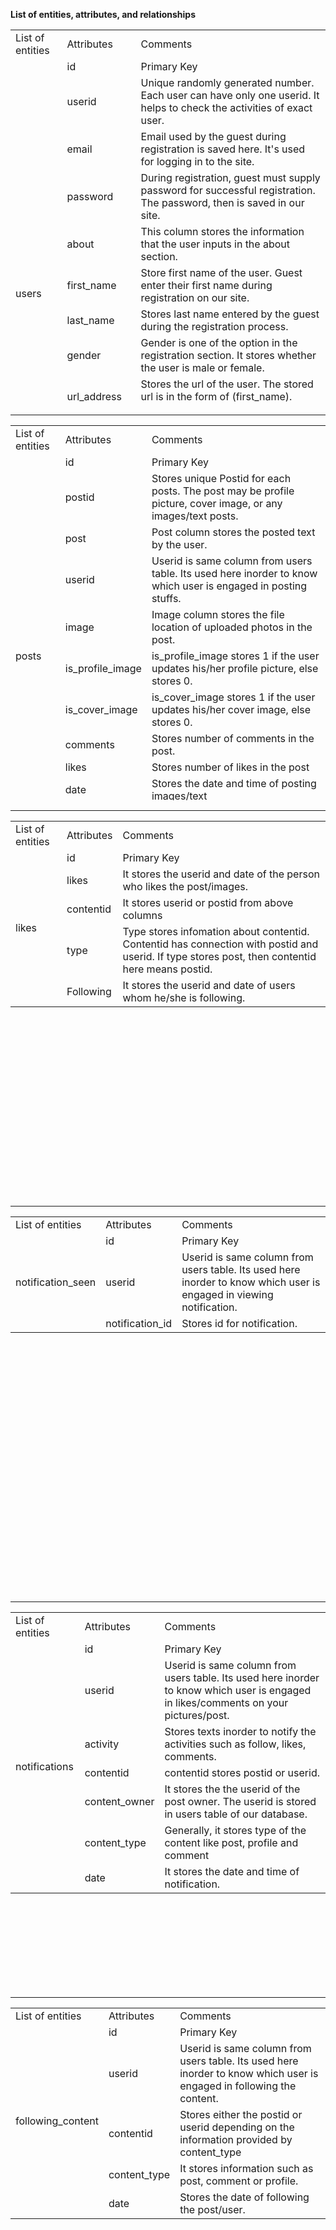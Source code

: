 <b>List of entities, attributes, and relationships</b>


<table style="height: 600px;">
  <tr>
    <td>
List of entities  
      </td>
   <td>
    Attributes  
     </td>
    <td>
    Сomments
</td>
    </tr>
  <tr>
    <td rowspan="15">
      users
      </td>
    <tr>
    <td>
      id
      </td>
    <td>
      Primary Key  
      </td>
    </tr>
  <tr>
    <td>
       userid
</td> 
    <td>
     Unique randomly generated number. Each user can have only one userid. It helps to check the activities of exact user. 
    
     
 <tr>
    <td>
       email
</td> 
    <td>
     Email used by the guest during registration is saved here. It's used for logging in to the site.
   
     
   <tr>
    <td>
       password
</td> 
    <td>
     During registration, guest must supply password for successful registration. The password, then is saved in our site.
      </td>
    </tr>
  
  
   <tr>
    <td>
       about
</td> 
    <td>
     This column stores the information that the user inputs in the about section.
      </td>
    </tr>
  
  <tr>
    <td>
      first_name
      </td>
    <td>
      Store first name of the user. Guest enter their first name during registration on our site.
      </td>
    </tr>
    
   <tr>
    <td>
      last_name
      </td>
     <td>
       Stores last name entered by the guest during the registration process.
       </td>
    </tr>
   <tr>
    <td>
      gender
      </td>
     <td>
        Gender is one of the option in the registration section. It stores whether the user is male or female.
     </td>
    </tr>
   <tr>
    <td>
      url_address
      </td>
     <td>
      Stores the url of the user. The stored url is in the form of (first_name). (last_name) 
       </td>
    </tr>
       <tr>
    <td>
      profile_image
      </td>
     <td>
       Stores the location of profile_image. Profile image is saved in the project folder.
       </td>
    </tr>
       <tr>
    <td>
      cover_image
      </td>
     <td>
       It stores the location of the cover image. Cover image is saved in the project folder.
       </td>
    </tr>
       <tr>
    <td>
      date
      </td>
     <td>
       Stores the date and time of registration
       </td>
    </tr>
  </table>


  ------
    
<table style="height: 600px;">
  <tr>
    <td>
List of entities  
      </td>
   <td>
    Attributes  
     </td>
    <td>
    Сomments
</td>
    </tr>
  <tr>
    <td rowspan="15">
      posts
      </td>
    <tr>
    <td>
      id
      </td>
    <td>
     Primary Key
     
     
  <tr>
    <td>
       postid
</td> 
    <td>
     Stores unique Postid for each posts. The post may be profile picture, cover image, or any images/text posts.
      </td>
    </tr>
  <tr>
    <td>
      post
      </td>
    <td>
      Post column stores the posted text by the user. 
      </td>
    </tr>
    <tr>
    <td>
      userid
      </td>
    <td>
      Userid is same column from users table. Its used here inorder to know which user is engaged in posting stuffs. 
      </td>
    </tr>
  <tr>
    <td>
      image
      </td>
    <td>
      Image column stores the file location of uploaded photos in the post. 
      </td>
    </tr>
   <tr>
    <td>
      is_profile_image
      </td>
     <td>
      is_profile_image stores 1 if the user updates his/her profile picture, else stores 0.
       </td>
    </tr>
   <tr>
    <td>
      is_cover_image
      </td>
     <td>
      is_cover_image stores 1 if the user updates his/her cover image, else stores 0.
       </td>
    </tr>
   <tr>
    <td>
      comments
      </td>
     <td>
       Stores number of comments in the post. 
       </td>
    </tr>
       <tr>
    <td>
      likes
      </td>
     <td>
       Stores number of likes in the post
       </td>
    </tr>
       <tr>
    <td>
      date
      </td>
     <td>
      Stores the date and time of posting images/text
       </td>
    </tr>
       <tr>
    <td>
      has_image
      </td>
     <td>
       The has_image column stores number of images in the post. Defaut, 1 if its a single image and 0 if there's no image in the post.
       </td>
    </tr>
  </table>
  
  
  ------
  
  <table style="height: 600px;">
  <tr>
    <td>
List of entities  
      </td>
   <td>
    Attributes  
     </td>
    <td>
    Сomments
</td>
    </tr>
  <tr>
    <td rowspan="10">
      likes
      </td>
    <tr>
    <td>
      id
      </td>
    <td>
      Primary Key
      </td>
    </tr>
    <td>
       likes
</td> 
    <td>
    It stores the userid and date of the person who likes the post/images. 
      </td>
    </tr>
  <tr>
    <td>
      contentid
      </td>
    <td>
      It stores userid or postid from above columns 
      </td>
    </tr>
   
   <tr>
    <td>
      type
      </td>
     <td>
      Type stores infomation about contentid. Contentid has connection with postid and userid. If type stores post, then contentid here means postid.  
       </td>
    </tr>
   <tr>
    <td>
      Following
      </td>
     <td>
       It stores the userid and date of users whom he/she is following.
       </td>
    </tr>
  </table>
  
  
  ------
  
  <table style="height: 600px;">
  <tr>
    <td>
List of entities  
      </td>
   <td>
    Attributes 
     </td>
    <td>
    Сomments
</td>
    </tr>
  <tr>
    <td rowspan="10">
     notification_seen
      </td>
    <tr>
    <td>
      id
      </td>
    <td>
      Primary Key
      </td>
    </tr>
    <td>
       userid
</td> 
    <td>
      Userid is same column from users table. Its used here inorder to know which user is engaged in viewing notification. 
      </td>
    </tr>
  <tr>
    <td>
      notification_id
      </td>
    <td>
      Stores id for notification. 
      </td>
    </tr>
  </table>
  
  ------
      
      
      
  
  <table style="height: 600px;">
  <tr>
    <td>
List of entities  
      </td>
   <td>
   Attributes
     </td>
    <td>
    Сomments
</td>
    </tr>
  <tr>
    <td rowspan="10">
      notifications
      </td>
    <tr>
    <td>
      id
      </td>
    <td>
      Primary Key
      </td>
    </tr>
    <td>
       userid
</td> 
    <td>
      Userid is same column from users table. Its used here inorder to know which user is engaged in likes/comments on your pictures/post.
      </td>
    </tr>
  <tr>
    <td>
      activity
      </td>
    <td>
      Stores texts inorder to notify the activities such as follow, likes, comments. 
      </td>
    </tr>
   
   <tr>
    <td>
      contentid
      </td>
     <td>
       contentid stores postid or userid. 
       </td>
    </tr>
   <tr>
    <td>
      content_owner
      </td>
     <td>
      It stores the the userid of the post owner. The userid is stored in users table of our database.
       </td>
    </tr>
   <tr>
    <td>
      content_type
      </td>
     <td>
      Generally, it stores type of the content like post, profile and comment
       </td>
    </tr>
       <tr>
    <td>
      date
      </td>
     <td>
      It stores the date and time of notification. 
       </td>
    </tr>
  </table>
  
  ------
  
  
  <table style="height: 600px;">
  <tr>
    <td>
List of entities  
      </td>
   <td>
    Attributes  
     </td>
    <td>
    Сomments
</td>
    </tr>
  <tr>
    <td rowspan="10">
      following_content
      </td>
    <tr>
    <td>
      id
      </td>
    <td>
      Primary Key
      </td>
    </tr>
    <td>
       userid
</td> 
    <td>
     Userid is same column from users table. Its used here inorder to know which user is engaged in following the content. 
      </td>
    </tr>
  <tr>
    <td>
      contentid
      </td>
    <td>
     Stores either the postid or userid depending on the information provided by content_type
      </td>
    </tr>
   
   <tr>
    <td>
      content_type
      </td>
     <td>
       It stores information such as post, comment or profile.
       </td>
    </tr>
   <tr>
    <td>
     date
      </td>
     <td>
       Stores the date of following the post/user.
       </td>
    </tr>

  </table>
 
 
  
  
